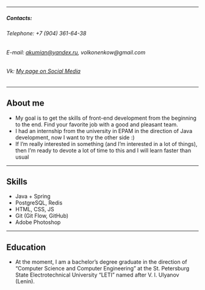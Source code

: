 
---

##### **Contacts**:
###### _Telephone: +7 (904) 361-64-38_
###### _E-mail: akumian@yandex.ru, volkonenkow@gmail.com_
###### _Vk: [My page on Social Media](https://vk.com/akumian)_

---

## About me

* My goal is to get the skills of front-end development from the beginning to the end. Find your favorite job with a good and pleasant team.
* I had an internship from the university in EPAM in the direction of Java development, now I want to try the other side :)
* If I’m really interested in something (and I’m interested in a lot of things), then I’m ready to devote a lot of time to this and I will learn faster than usual

---

## Skills

* Java + Spring
* PostgreSQL, Redis
* HTML, CSS, JS
* Git (Git Flow, GitHub)
* Adobe Photoshop

---

## Education

*  At the moment, I am a bachelor’s degree graduate in the direction of “Computer Science and Computer Engineering” at the St. Petersburg State Electrotechnical University “LETI” named after V. I. Ulyanov (Lenin).

